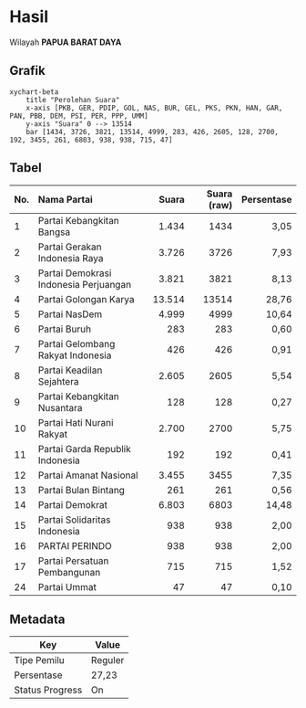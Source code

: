 # Hasil

Wilayah **PAPUA BARAT DAYA**

## Grafik

```mermaid
xychart-beta
    title "Perolehan Suara"
    x-axis [PKB, GER, PDIP, GOL, NAS, BUR, GEL, PKS, PKN, HAN, GAR, PAN, PBB, DEM, PSI, PER, PPP, UMM]
    y-axis "Suara" 0 --> 13514
    bar [1434, 3726, 3821, 13514, 4999, 283, 426, 2605, 128, 2700, 192, 3455, 261, 6803, 938, 938, 715, 47]
```

## Tabel

| No. | Nama Partai                           | Suara  | Suara (raw) | Persentase |
|:--- |:------------------------------------- | ------:| -----------:| ----------:|
| 1   | Partai Kebangkitan Bangsa             | 1.434  | 1434        | 3,05       |
| 2   | Partai Gerakan Indonesia Raya         | 3.726  | 3726        | 7,93       |
| 3   | Partai Demokrasi Indonesia Perjuangan | 3.821  | 3821        | 8,13       |
| 4   | Partai Golongan Karya                 | 13.514 | 13514       | 28,76      |
| 5   | Partai NasDem                         | 4.999  | 4999        | 10,64      |
| 6   | Partai Buruh                          | 283    | 283         | 0,60       |
| 7   | Partai Gelombang Rakyat Indonesia     | 426    | 426         | 0,91       |
| 8   | Partai Keadilan Sejahtera             | 2.605  | 2605        | 5,54       |
| 9   | Partai Kebangkitan Nusantara          | 128    | 128         | 0,27       |
| 10  | Partai Hati Nurani Rakyat             | 2.700  | 2700        | 5,75       |
| 11  | Partai Garda Republik Indonesia       | 192    | 192         | 0,41       |
| 12  | Partai Amanat Nasional                | 3.455  | 3455        | 7,35       |
| 13  | Partai Bulan Bintang                  | 261    | 261         | 0,56       |
| 14  | Partai Demokrat                       | 6.803  | 6803        | 14,48      |
| 15  | Partai Solidaritas Indonesia          | 938    | 938         | 2,00       |
| 16  | PARTAI PERINDO                        | 938    | 938         | 2,00       |
| 17  | Partai Persatuan Pembangunan          | 715    | 715         | 1,52       |
| 24  | Partai Ummat                          | 47     | 47          | 0,10       |


## Metadata

| Key             | Value   |
| --------------- | ------- |
| Tipe Pemilu     | Reguler |
| Persentase      | 27,23   |
| Status Progress | On      |



